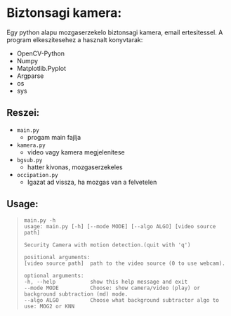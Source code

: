 # Biztonsagi kamera:

Egy python alapu mozgaserzekelo biztonsagi kamera, email ertesitessel.
A program elkeszitesehez a hasznalt konyvtarak:
    
  - OpenCV-Python
  - Numpy
  - Matplotlib.Pyplot
  - Argparse
  - os
  - sys
  
## Reszei:
  
  - `main.py`
      - progam main fajlja
  - `kamera.py`
      - video vagy kamera megjelenitese
  - `bgsub.py`
      - hatter kivonas, mozgaserzekeles
  - `occipation.py`
      - Igazat ad vissza, ha mozgas van a felvetelen

## Usage:

> ``main.py -h``  
> ``usage: main.py [-h] [--mode MODE] [--algo ALGO] [video source path]``  
>
> ``Security Camera with motion detection.(quit with 'q')``  
>
>  ``positional arguments:``  
>    ``[video source path]  path to the video source (0 to use webcam).``  
>
> ``optional arguments:``  
>    ``-h, --help           show this help message and exit``  
>    ``--mode MODE          Choose: show camera/video (play) or background subtraction (md) mode.``  
>    ``--algo ALGO          Choose what background subtractor algo to use: MOG2 or KNN``  
